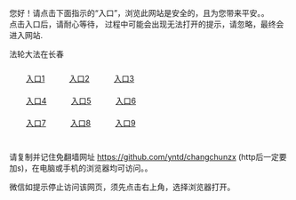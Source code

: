 您好！请点击下面指示的“入口”，浏览此网站是安全的，且为您带来平安。。 <br/>
点击入口后，请耐心等待， 过程中可能会出现无法打开的提示，请忽略，最终会进入网站. </br>

法轮大法在长春<br/>
<div style="padding:10px"><a style="margin:20px" target="_blank" href="https://dmrx94yjx2t55.cloudfront.net/2Qpsp?cigdlx" id="ccLink1" rel="nofollow">入口1</a> <a target="_blank" style="margin:20px" href="https://d2vxtkgtunnxbn.cloudfront.net/2Qpsp?hyojfx" id="ccLink2" rel="nofollow">入口2</a> <a style="margin:20px" target="_blank" href="https://dhk5m4zz099tm.cloudfront.net/2Qpsp?dsntnpfb" id="ccLink3" rel="nofollow">入口3</a></div>

<div style="padding:10px" ><a style="margin:20px" target="_blank" href="https://dmrx94yjx2t55.cloudfront.net/2Qpsp?cigdlx" id="ccLink4" rel="nofollow">入口4</a> <a style="margin:20px" href="https://d2vxtkgtunnxbn.cloudfront.net/2Qpsp?hyojfx" target="_blank" id="ccLink5" rel="nofollow">入口5</a> <a style="margin:20px" href="https://dhk5m4zz099tm.cloudfront.net/2Qpsp?dsntnpfb" target="_blank" id="ccLink6" rel="nofollow">入口6</a></div>

<div style="padding:10px"><a style="margin:20px" target="_blank" href="https://dmrx94yjx2t55.cloudfront.net/2Qpsp?cigdlx" id="ccLink7" rel="nofollow">入口7</a> <a style="margin:20px" href="https://d2vxtkgtunnxbn.cloudfront.net/2Qpsp?hyojfx" target="_blank" id="ccLink8" rel="nofollow">入口8</a> <a style="margin:20px" target="_blank" href="https://dhk5m4zz099tm.cloudfront.net/2Qpsp?dsntnpfb" id="ccLink9" rel="nofollow">入口9</a></div>

<br/>



请复制并记住免翻墙网址 https://github.com/yntd/changchunzx (http后一定要加s)，在电脑或手机的浏览器均可访问。。<br/>

微信如提示停止访问该网页，须先点击右上角，选择浏览器打开。
